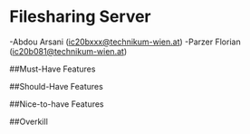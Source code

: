 # Filesharing Server

-Abdou Arsani (ic20bxxx@technikum-wien.at)
-Parzer Florian (ic20b081@technikum-wien.at)

##Must-Have Features

##Should-Have Features

##Nice-to-have Features

##Overkill
